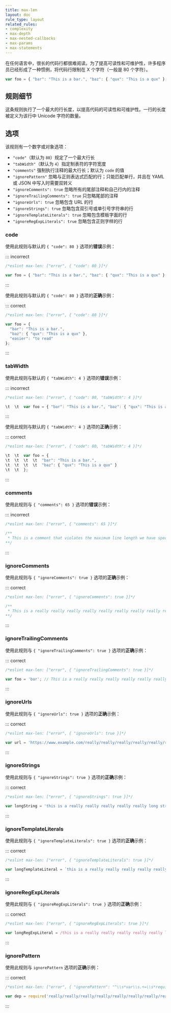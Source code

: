 ```yaml
---
title: max-len
layout: doc
rule_type: layout
related_rules:
- complexity
- max-depth
- max-nested-callbacks
- max-params
- max-statements
---
```


在任何语言中，很长的代码行都很难阅读。为了提高可读性和可维护性，许多程序员已经形成了一种惯例，将代码行限制在 X 个字符（一般是 80 个字符）。

```js
var foo = { "bar": "This is a bar.", "baz": { "qux": "This is a qux" }, "difficult": "to read" }; // very long
```

## 规则细节

这条规则执行了一个最大的行长度，以提高代码的可读性和可维护性。一行的长度被定义为该行中 Unicode 字符的数量。

## 选项

该规则有一个数字或对象选项：

* `"code"`（默认为 `80`）规定了一个最大行长
* `"tabWidth"`（默认为 `4`）指定制表符的字符宽度
* `"comments"` 强制执行注释的最大行长；默认为 `code` 的值
* `"ignorePattern"` 忽略与正则表达式匹配的行；只能匹配单行，并且在 YAML 或 JSON 中写入时需要双转义
* `"ignoreComments": true` 忽略所有的尾部注释和自己行内的注释
* `"ignoreTrailingComments": true` 只忽略尾部的注释
* `"ignoreUrls": true` 忽略包含 URL 的行
* `"ignoreStrings": true` 忽略包含双引号或单引号字符串的行
* `"ignoreTemplateLiterals": true` 忽略包含模板字面的行
* `"ignoreRegExpLiterals": true` 忽略包含正则字样的行

### code

使用此规则与默认的 `{ "code": 80 }` 选项的**错误**示例：

::: incorrect

```js
/*eslint max-len: ["error", { "code": 80 }]*/

var foo = { "bar": "This is a bar.", "baz": { "qux": "This is a qux" }, "difficult": "to read" };
```

:::

使用此规则与默认的 `{ "code": 80 }` 选项的**正确**示例：

::: correct

```js
/*eslint max-len: ["error", { "code": 80 }]*/

var foo = {
  "bar": "This is a bar.",
  "baz": { "qux": "This is a qux" },
  "easier": "to read"
};
```

:::

### tabWidth

使用此规则与默认的 `{ "tabWidth": 4 }` 选项的**错误**示例：

::: incorrect

```js
/*eslint max-len: ["error", { "code": 80, "tabWidth": 4 }]*/

\t  \t  var foo = { "bar": "This is a bar.", "baz": { "qux": "This is a qux" } };
```

:::

使用此规则与默认的 `{ "tabWidth": 4 }` 选项的**正确**示例：

::: correct

```js
/*eslint max-len: ["error", { "code": 80, "tabWidth": 4 }]*/

\t  \t  var foo = {
\t  \t  \t  \t  "bar": "This is a bar.",
\t  \t  \t  \t  "baz": { "qux": "This is a qux" }
\t  \t  };
```

:::

### comments

使用此规则与 `{ "comments": 65 }` 选项的**错误**示例：

::: incorrect

```js
/*eslint max-len: ["error", { "comments": 65 }]*/

/**
 * This is a comment that violates the maximum line length we have specified
**/
```

:::

### ignoreComments

使用此规则与 `{ "ignoreComments": true }` 选项的**正确**示例：

::: correct

```js
/*eslint max-len: ["error", { "ignoreComments": true }]*/

/**
 * This is a really really really really really really really really really long comment
**/
```

:::

### ignoreTrailingComments

使用此规则与 `{ "ignoreTrailingComments": true }` 选项的**正确**示例：

::: correct

```js
/*eslint max-len: ["error", { "ignoreTrailingComments": true }]*/

var foo = 'bar'; // This is a really really really really really really really long comment
```

:::

### ignoreUrls

使用此规则与 `{ "ignoreUrls": true }` 选项的**正确**示例：

::: correct

```js
/*eslint max-len: ["error", { "ignoreUrls": true }]*/

var url = 'https://www.example.com/really/really/really/really/really/really/really/long';
```

:::

### ignoreStrings

使用此规则与 `{ "ignoreStrings": true }` 选项的**正确**示例：

::: correct

```js
/*eslint max-len: ["error", { "ignoreStrings": true }]*/

var longString = 'this is a really really really really really long string!';
```

:::

### ignoreTemplateLiterals

使用此规则与 `{ "ignoreTemplateLiterals": true }` 选项的**正确**示例：

::: correct

```js
/*eslint max-len: ["error", { "ignoreTemplateLiterals": true }]*/

var longTemplateLiteral = `this is a really really really really really long template literal!`;
```

:::

### ignoreRegExpLiterals

使用此规则与 `{ "ignoreRegExpLiterals": true }` 选项的**正确**示例：

::: correct

```js
/*eslint max-len: ["error", { "ignoreRegExpLiterals": true }]*/

var longRegExpLiteral = /this is a really really really really really long regular expression!/;
```

:::

### ignorePattern

使用此规则与 `ignorePattern` 选项的**正确**示例：

::: correct

```js
/*eslint max-len: ["error", { "ignorePattern": "^\\s*var\\s.+=\\s*require\\s*\\(" }]*/

var dep = require('really/really/really/really/really/really/really/really/long/module');
```

:::

